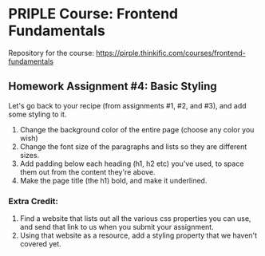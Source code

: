 # PRIPLE Course: Frontend Fundamentals

Repository for the course: https://pirple.thinkific.com/courses/frontend-fundamentals

## Homework Assignment #4: Basic Styling

Let's go back to your recipe (from assignments #1, #2, and #3), and add some styling to it.

1. Change the background color of the entire page (choose any color you wish)
2. Change the font size of the paragraphs and lists so they are different sizes.
3. Add padding below each heading (h1, h2 etc) you've used, to space them out from the content they're above.
4. Make the page title (the h1) bold, and make it underlined.

### Extra Credit:

1. Find a website that lists out all the various css properties you can use, and send that link to us when you submit your assignment.
2. Using that website as a resource, add a styling property that we haven't covered yet.
